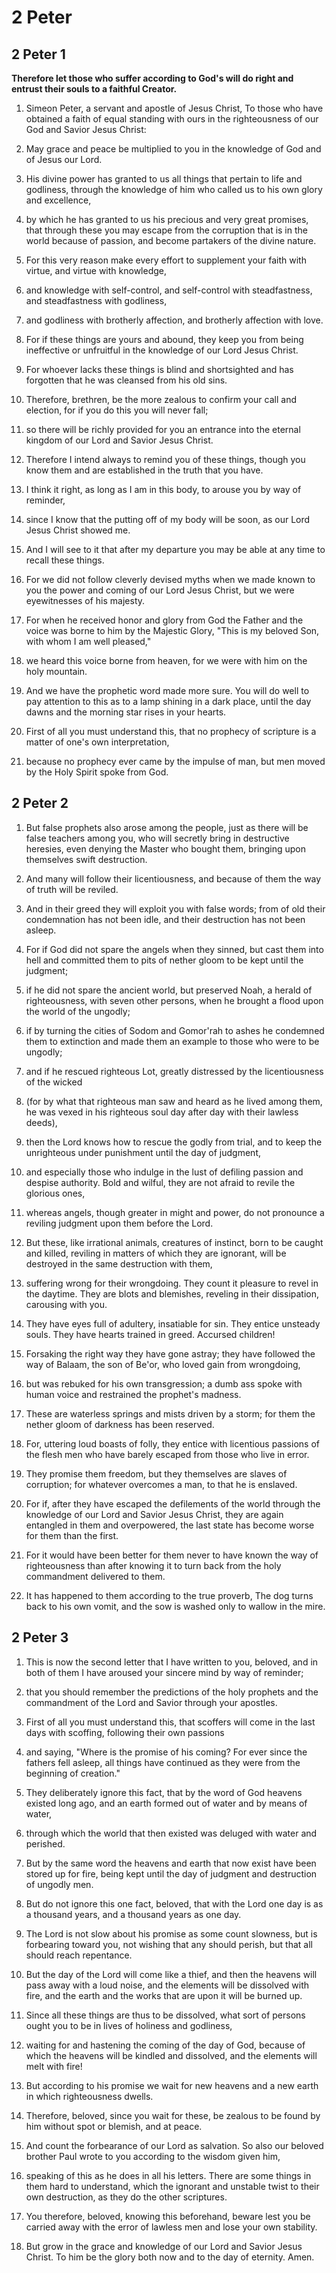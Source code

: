 # 2 Peter

## 2 Peter 1

__Therefore let those who suffer according to God's will do right and entrust their souls to a faithful Creator.__

1. Simeon Peter, a servant and apostle of Jesus Christ, To those who have obtained a faith of equal standing with ours in the righteousness of our God and Savior Jesus Christ:

2. May grace and peace be multiplied to you in the knowledge of God and of Jesus our Lord.

3. His divine power has granted to us all things that pertain to life and godliness, through the knowledge of him who called us to his own glory and excellence,

4. by which he has granted to us his precious and very great promises, that through these you may escape from the corruption that is in the world because of passion, and become partakers of the divine nature.

5. For this very reason make every effort to supplement your faith with virtue, and virtue with knowledge,

6. and knowledge with self-control, and self-control with steadfastness, and steadfastness with godliness,

7. and godliness with brotherly affection, and brotherly affection with love.

8. For if these things are yours and abound, they keep you from being ineffective or unfruitful in the knowledge of our Lord Jesus Christ.

9. For whoever lacks these things is blind and shortsighted and has forgotten that he was cleansed from his old sins.

10. Therefore, brethren, be the more zealous to confirm your call and election, for if you do this you will never fall;

11. so there will be richly provided for you an entrance into the eternal kingdom of our Lord and Savior Jesus Christ.

12. Therefore I intend always to remind you of these things, though you know them and are established in the truth that you have.

13. I think it right, as long as I am in this body, to arouse you by way of reminder,

14. since I know that the putting off of my body will be soon, as our Lord Jesus Christ showed me.

15. And I will see to it that after my departure you may be able at any time to recall these things.

16. For we did not follow cleverly devised myths when we made known to you the power and coming of our Lord Jesus Christ, but we were eyewitnesses of his majesty.

17. For when he received honor and glory from God the Father and the voice was borne to him by the Majestic Glory, "This is my beloved Son, with whom I am well pleased,"

18. we heard this voice borne from heaven, for we were with him on the holy mountain.

19. And we have the prophetic word made more sure. You will do well to pay attention to this as to a lamp shining in a dark place, until the day dawns and the morning star rises in your hearts.

20. First of all you must understand this, that no prophecy of scripture is a matter of one's own interpretation,

21. because no prophecy ever came by the impulse of man, but men moved by the Holy Spirit spoke from God.

## 2 Peter 2

1. But false prophets also arose among the people, just as there will be false teachers among you, who will secretly bring in destructive heresies, even denying the Master who bought them, bringing upon themselves swift destruction.

2. And many will follow their licentiousness, and because of them the way of truth will be reviled.

3. And in their greed they will exploit you with false words; from of old their condemnation has not been idle, and their destruction has not been asleep.

4. For if God did not spare the angels when they sinned, but cast them into hell and committed them to pits of nether gloom to be kept until the judgment;

5. if he did not spare the ancient world, but preserved Noah, a herald of righteousness, with seven other persons, when he brought a flood upon the world of the ungodly;

6. if by turning the cities of Sodom and Gomor'rah to ashes he condemned them to extinction and made them an example to those who were to be ungodly;

7. and if he rescued righteous Lot, greatly distressed by the licentiousness of the wicked

8. (for by what that righteous man saw and heard as he lived among them, he was vexed in his righteous soul day after day with their lawless deeds),

9. then the Lord knows how to rescue the godly from trial, and to keep the unrighteous under punishment until the day of judgment,

10. and especially those who indulge in the lust of defiling passion and despise authority.  Bold and wilful, they are not afraid to revile the glorious ones,

11. whereas angels, though greater in might and power, do not pronounce a reviling judgment upon them before the Lord.

12. But these, like irrational animals, creatures of instinct, born to be caught and killed, reviling in matters of which they are ignorant, will be destroyed in the same destruction with them,

13. suffering wrong for their wrongdoing. They count it pleasure to revel in the daytime. They are blots and blemishes, reveling in their dissipation, carousing with you.

14. They have eyes full of adultery, insatiable for sin. They entice unsteady souls. They have hearts trained in greed. Accursed children!

15. Forsaking the right way they have gone astray; they have followed the way of Balaam, the son of Be'or, who loved gain from wrongdoing,

16. but was rebuked for his own transgression; a dumb ass spoke with human voice and restrained the prophet's madness.

17. These are waterless springs and mists driven by a storm; for them the nether gloom of darkness has been reserved.

18. For, uttering loud boasts of folly, they entice with licentious passions of the flesh men who have barely escaped from those who live in error.

19. They promise them freedom, but they themselves are slaves of corruption; for whatever overcomes a man, to that he is enslaved.

20. For if, after they have escaped the defilements of the world through the knowledge of our Lord and Savior Jesus Christ, they are again entangled in them and overpowered, the last state has become worse for them than the first.

21. For it would have been better for them never to have known the way of righteousness than after knowing it to turn back from the holy commandment delivered to them.

22. It has happened to them according to the true proverb, The dog turns back to his own vomit, and the sow is washed only to wallow in the mire.

## 2 Peter 3

1. This is now the second letter that I have written to you, beloved, and in both of them I have aroused your sincere mind by way of reminder;

2. that you should remember the predictions of the holy prophets and the commandment of the Lord and Savior through your apostles.

3. First of all you must understand this, that scoffers will come in the last days with scoffing, following their own passions

4. and saying, "Where is the promise of his coming? For ever since the fathers fell asleep, all things have continued as they were from the beginning of creation."

5. They deliberately ignore this fact, that by the word of God heavens existed long ago, and an earth formed out of water and by means of water,

6. through which the world that then existed was deluged with water and perished.

7. But by the same word the heavens and earth that now exist have been stored up for fire, being kept until the day of judgment and destruction of ungodly men.

8. But do not ignore this one fact, beloved, that with the Lord one day is as a thousand years, and a thousand years as one day.

9. The Lord is not slow about his promise as some count slowness, but is forbearing toward you, not wishing that any should perish, but that all should reach repentance.

10. But the day of the Lord will come like a thief, and then the heavens will pass away with a loud noise, and the elements will be dissolved with fire, and the earth and the works that are upon it will be burned up.

11. Since all these things are thus to be dissolved, what sort of persons ought you to be in lives of holiness and godliness,

12. waiting for and hastening the coming of the day of God, because of which the heavens will be kindled and dissolved, and the elements will melt with fire!

13. But according to his promise we wait for new heavens and a new earth in which righteousness dwells.

14. Therefore, beloved, since you wait for these, be zealous to be found by him without spot or blemish, and at peace.

15. And count the forbearance of our Lord as salvation. So also our beloved brother Paul wrote to you according to the wisdom given him,

16. speaking of this as he does in all his letters. There are some things in them hard to understand, which the ignorant and unstable twist to their own destruction, as they do the other scriptures.

17. You therefore, beloved, knowing this beforehand, beware lest you be carried away with the error of lawless men and lose your own stability.

18. But grow in the grace and knowledge of our Lord and Savior Jesus Christ. To him be the glory both now and to the day of eternity. Amen.

